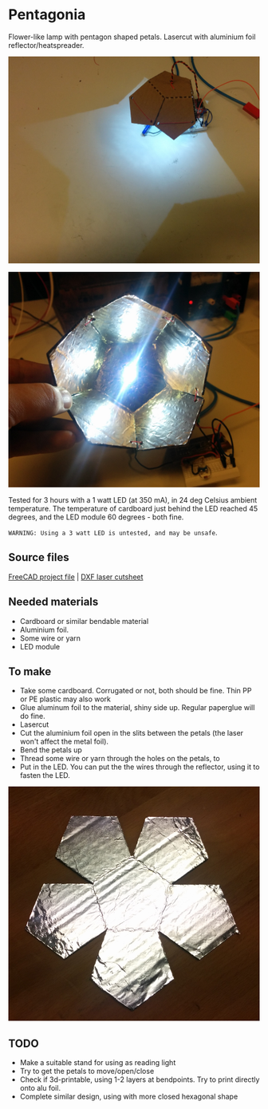 
# Pentagonia

Flower-like lamp with pentagon shaped petals. Lasercut with aluminium foil reflector/heatspreader.

![Penta lamp shining](./doc/lamp-penta-shining.jpg)

![Penta lamp reflector](./doc/lamp-penta-reflector.jpg)

Tested for 3 hours with a 1 watt LED (at 350 mA), in 24 deg Celsius ambient temperature.
The temperature of cardboard just behind the LED reached 45 degrees, and the LED module 60 degrees - both fine.

`WARNING: Using a 3 watt LED is untested, and may be unsafe`.

## Source files

[FreeCAD project file](./lamp-penta.fcstd) |
[DXF laser cutsheet](./export/lamp-penta-reflector.dxf)

## Needed materials

* Cardboard or similar bendable material
* Aluminium foil.
* Some wire or yarn
* LED module

## To make

* Take some cardboard. Corrugated or not, both should be fine. Thin PP or PE plastic may also work
* Glue aluminum foil to the material, shiny side up. Regular paperglue will do fine.
* Lasercut
* Cut the aluminium foil open in the slits between the petals (the laser won't affect the metal foil).
* Bend the petals up
* Thread some wire or yarn through the holes on the petals, to 
* Put in the LED. You can put the the wires through the reflector, using it to fasten the LED.

![Penta lamp with aluminium foil on](./doc/lamp-penta-alu.jpg)


## TODO

* Make a suitable stand for using as reading light
* Try to get the petals to move/open/close
* Check if 3d-printable, using 1-2 layers at bendpoints. Try to print directly onto alu foil.
* Complete similar design, using with more closed hexagonal shape
